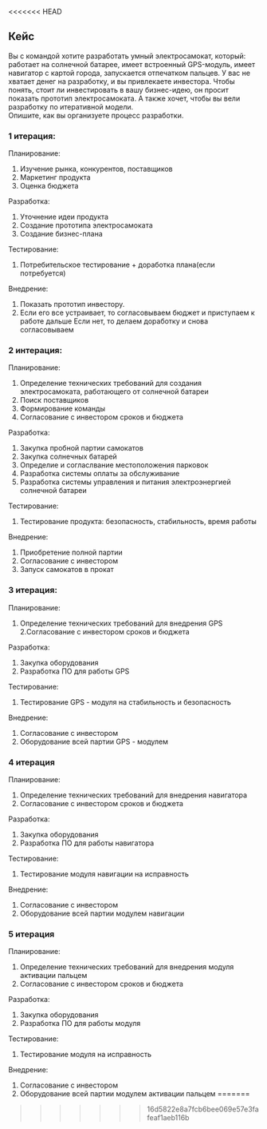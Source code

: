 <<<<<<< HEAD
## Кейс ##
 Вы с командой хотите разработать умный электросамокат, который: работает на солнечной батарее, имеет встроенный GPS-модуль, имеет навигатор с картой города, запускается отпечатком пальцев. У вас не хватает денег на разработку, и вы привлекаете инвестора. Чтобы понять, стоит ли инвестировать в вашу бизнес-идею, он просит показать прототип электросамоката. А также хочет, чтобы вы вели разработку по итеративной модели.  
 Опишите, как вы организуете процесс разработки.

### 1 итерация: 
Планирование:  
1. Изучение рынка, конкурентов, поставщиков
2. Маркетинг продукта
3. Оценка бюджета

Разработка:  
1. Уточнение идеи продукта
2. Создание прототипа электросамоката
3. Создание бизнес-плана

Тестирование: 
1. Потребительское тестирование + доработка плана(если потребуется)

Внедрение:  
1. Показать прототип инвестору.
2. Если его все устраивает, то согласовываем бюджет и приступаем к работе дальше
Если нет, то делаем доработку и снова согласовываем

### 2 интерация:
Планирование:  
1. Определение технических требований для создания электросамоката, работающего от солнечной батареи
2. Поиск поставщиков
3. Формирование команды
4. Согласование с инвестором сроков и бюджета  

Разработка:  
1. Закупка пробной партии самокатов
2. Закупка солнечных батарей
3. Определие и согласлвание местоположения парковок
4. Разработка системы оплаты за обслуживание 
5. Разработка системы управления и питания электроэнергией солнечной батареи  

Тестирование:  
1. Тестирование продукта: безопасность, стабильность, время работы

Внедрение:
1. Приобретение полной партии 
2. Согласование с инвестором
3. Запуск самокатов в прокат

### 3 итерация:
Планирование:  
1. Определение технических требований для внедрения GPS
2.Согласование с инвестором сроков и бюджета

Разработка:  
1. Закупка оборудования
2. Разработка ПО для работы GPS  

Тестирование:  
1. Тестирование GPS - модуля на стабильность и безопасность 

Внедрение:  
1. Согласование с инвестором
2. Оборудование всей партии GPS - модулем

### 4 итерация
Планирование:  
1. Определение технических требований для внедрения навигатора
2. Согласование с инвестором сроков и бюджета

Разработка:
1. Закупка оборудования
2. Разработка ПО для работы навигатора

Тестирование:
1. Тестирование модуля навигации на исправность 

Внедрение:
1. Согласование с инвестором
2. Оборудование всей партии модулем навигации 

### 5 итерация
Планирование:
1. Определение технических требований для внедрения модуля активации пальцем
2. Согласование с инвестором сроков и бюджета

Разработка:
1. Закупка оборудования
2. Разработка ПО для работы модуля

Тестирование:
1. Тестирование модуля на исправность

Внедрение:
1. Согласование с инвестором
2. Оборудование всей партии модулем активации пальцем
=======

>>>>>>> 16d5822e8a7fcb6bee069e57e3fafeaf1aeb116b
